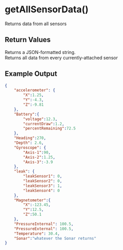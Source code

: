 # getAllSensorData()

Returns data from all sensors

## Return Values

Returns a JSON-formatted string.  
Returns all data from every currently-attached sensor

## Example Output

```json
{
    "accelerometer": {
        "X":1.25,
        "Y":-4.3,
        "Z":-9.81
    },
    "Battery":{
        "voltage":12.3,
        "currentDraw":1.2,
        "percentRemaining":72.5
    },
    "Heading":270,
    "Depth": 2.6,
    "Gyroscope": {
        "Axis-1":90,
        "Axis-2":1.25,
        "Axis-3":-3.9
    },
    "leak": {
        "leakSensor1": 0,
        "leakSensor2": 0,
        "leakSensor3": 1,
        "leakSensor4": 0
    },
    "Magnetometer":{
        "X":-123.45,
        "Y":12.5,
        "Z":50.1
    },
    "PressureInternal": 100.5,
    "PressureExternal": 100.5,
    "Temperature": 30.4,
    "Sonar":"whatever the Sonar returns"
}
```
